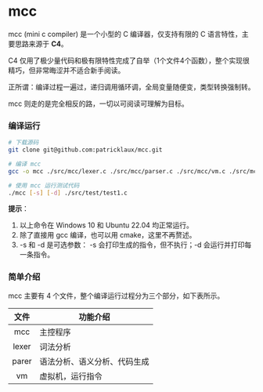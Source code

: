 # mcc

mcc (mini c compiler) 是一个小型的 C 编译器，仅支持有限的 C 语言特性，主要思路来源于 **C4**。

C4 仅用了极少量代码和极有限特性完成了自举（1个文件4个函数），整个实现很精巧，但非常晦涩并不适合新手阅读。

正所谓：编译过程一遍过，递归调用循环调，全局变量随便变，类型转换强制转。

mcc 则走的是完全相反的路，一切以可阅读可理解为目标。

### 编译运行

```bash
# 下载源码
git clone git@github.com:patricklaux/mcc.git

# 编译 mcc
gcc -o mcc ./src/mcc/lexer.c ./src/mcc/parser.c ./src/mcc/vm.c ./src/mcc/mcc.c

# 使用 mcc 运行测试代码
./mcc [-s] [-d] ./src/test/test1.c
```

**提示**：

1. 以上命令在 Windows 10 和 Ubuntu 22.04 均正常运行。
2. 除了直接用 gcc 编译，也可以用 cmake，这里不再赘述。
3. -s 和 -d 是可选参数： -s 会打印生成的指令，但不执行；-d 会运行并打印每一条指令。

### 简单介绍

mcc 主要有 4 个文件，整个编译运行过程分为三个部分，如下表所示。

| 文件  | 功能介绍                     |
| :---: | ---------------------------- |
|  mcc  | 主控程序                     |
| lexer | 词法分析                     |
| parer | 语法分析、语义分析、代码生成 |
|  vm   | 虚拟机，运行指令             |

